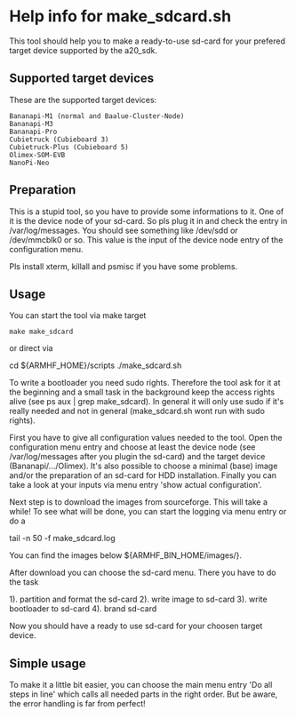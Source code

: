 Help info for make_sdcard.sh
============================

This tool should help you to make a ready-to-use sd-card for your prefered target device supported
by the a20_sdk.


Supported target devices
------------------------

These are the supported target devices:

	Bananapi-M1 (normal and Baalue-Cluster-Node)
	Bananapi-M3
	Bananapi-Pro
	Cubietruck (Cubieboard 3)
	Cubietruck-Plus (Cubieboard 5)
	Olimex-SOM-EVB
	NanoPi-Neo


Preparation
-----------

This is a stupid tool, so you have to provide some informations to it. One of it is the device
node of your sd-card. So pls plug it in and check the entry in /var/log/messages. You should see
something like /dev/sdd or /dev/mmcblk0 or so. This value is the input of the device node entry
of the configuration menu.

Pls install xterm, killall and psmisc if you have some problems.


Usage
-----

You can start the tool via make target

    make make_sdcard

or direct via

   cd ${ARMHF_HOME}/scripts
   ./make_sdcard.sh

To write a bootloader you need sudo rights. Therefore the tool ask for it at the beginning and a
small task in the background keep the access rights alive (see ps aux | grep make_sdcard). In
general it will only use sudo if it's really needed and not in general (make_sdcard.sh wont run
with sudo rights).

First you have to give all configuration values needed to the tool. Open the configuration menu
entry and choose at least the device node (see /var/log/messages after you plugin the sd-card)
and the target device (Bananapi/.../Olimex). It's also possible to choose a minimal (base) image
and/or the preparation of an sd-card for HDD installation. Finally you can take a look at your
inputs via menu entry 'show actual configuration'.

Next step is to download the images from sourceforge. This will take a while! To see what will
be done, you can start the logging via menu entry or do a

   tail -n 50 -f make_sdcard.log

You can find the images below ${ARMHF_BIN_HOME/images/}.

After download you can choose the sd-card menu. There you have to do the task

   1). partition and format the sd-card
   2). write image to sd-card
   3). write bootloader to sd-card
   4). brand sd-card

Now you should have a ready to use sd-card for your choosen target device.


Simple usage
------------

To make it a little bit easier, you can choose the main menu entry 'Do all steps in line' which
calls all needed parts in the right order. But be aware, the error handling is far from perfect!



